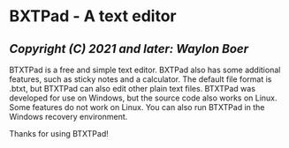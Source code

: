 # BXTPad - A text editor
## *Copyright (C) 2021 and later: Waylon Boer*

BTXTPad is a free and simple text editor.
BXTPad also has some additional features, such as sticky notes and a calculator.
The default file format is .btxt, but BTXTPad can also edit other plain text files.
BTXTPad was developed for use on Windows, but the source code also works on Linux.
Some features do not work on Linux.
You can also run BTXTPad in the Windows recovery environment.

Thanks for using BTXTPad!

